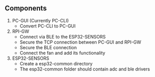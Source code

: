 ## Components
1. PC-GUI (Currently PC-CLI)
    - Convert PC-CLI to PC-GUI 
2. RPI-GW
    - Connect via BLE to the ESP32-SENSORS
    - Secure the TCP connection between PC-GUI and RPI-GW
    - Secure the BLE connection
    - Connect the fan and add its functionality
3. ESP32-SENSORS
    - Create a esp32-common directory
    - The esp32-common folder should contain adc and ble drivers